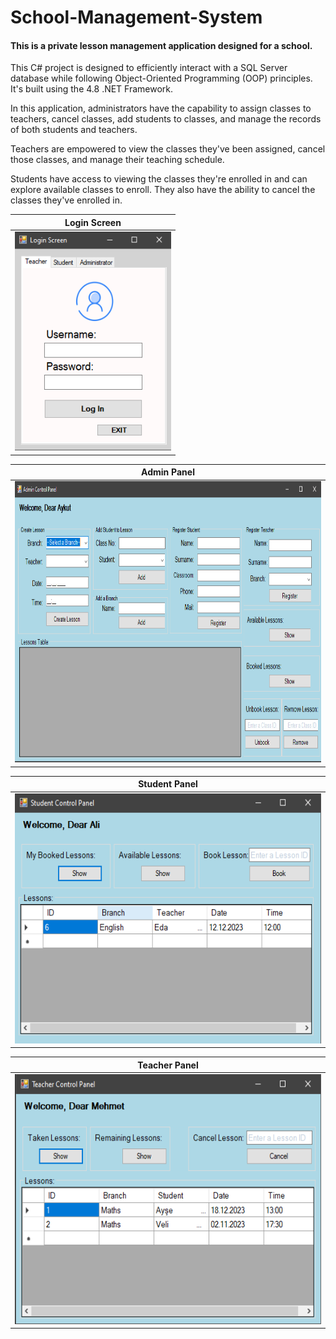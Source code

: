 # School-Management-System

<h4> This is a private lesson management application designed for a school. </h4>

<p> This C# project is designed to efficiently interact with a SQL Server database while following Object-Oriented Programming (OOP) principles. It's built using the 4.8 .NET Framework.</p>

<p> In this application, administrators have the capability to assign classes to teachers, cancel classes, add students to classes, and manage the records of both students and teachers. </p>

<p> Teachers are empowered to view the classes they've been assigned, cancel those classes, and manage their teaching schedule. </p>

<p> Students have access to viewing the classes they're enrolled in and can explore available classes to enroll. They also have the ability to cancel the classes they've enrolled in. </p>

| Login Screen |
| ------ |
|<img src="https://github.com/emirsansar/images/blob/main/schoolmanagement/login.png" width="250" height="350"/>|

| Admin Panel |
| ------ |
|<img src="https://github.com/emirsansar/images/blob/main/schoolmanagement/admin.png" width="1000" height="450"/>|

| Student Panel |
| ------ |
|<img src="https://github.com/emirsansar/images/blob/main/schoolmanagement/student.png" width="600" height="400"/>|

| Teacher Panel |
| ------ |
|<img src="https://github.com/emirsansar/images/blob/main/schoolmanagement/teacher.png" width="600" height="400"/>|
